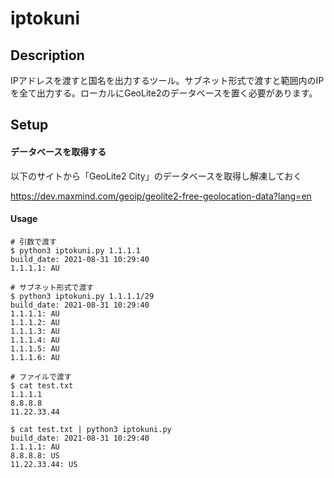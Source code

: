 # iptokuni

## Description

IPアドレスを渡すと国名を出力するツール。サブネット形式で渡すと範囲内のIPを全て出力する。ローカルにGeoLite2のデータベースを置く必要があります。

## Setup

#### データベースを取得する

以下のサイトから「GeoLite2 City」のデータベースを取得し解凍しておく

https://dev.maxmind.com/geoip/geolite2-free-geolocation-data?lang=en

#### Usage

```
# 引数で渡す
$ python3 iptokuni.py 1.1.1.1
build_date: 2021-08-31 10:29:40
1.1.1.1: AU

# サブネット形式で渡す
$ python3 iptokuni.py 1.1.1.1/29
build_date: 2021-08-31 10:29:40
1.1.1.1: AU
1.1.1.2: AU
1.1.1.3: AU
1.1.1.4: AU
1.1.1.5: AU
1.1.1.6: AU

# ファイルで渡す
$ cat test.txt
1.1.1.1
8.8.8.8
11.22.33.44

$ cat test.txt | python3 iptokuni.py
build_date: 2021-08-31 10:29:40
1.1.1.1: AU
8.8.8.8: US
11.22.33.44: US
```
